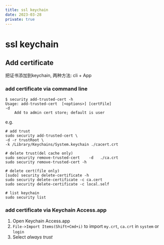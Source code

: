 ```yaml
---
title: ssl keychain
date: 2023-03-28
private: true
---
```

# ssl keychain

## Add certificate
把证书添加到keychain, 两种方法: cli + App

### add certificate via command line

    $ security add-trusted-cert -h
    Usage: add-trusted-cert  [<options>] [certFile]
    -d      
        Add to admin cert store; default is user

e.g.

    # add trust
    sudo security add-trusted-cert \
    -d -r trustRoot \
    -k /Library/Keychains/System.keychain ./cacert.crt

    # delete trust(del cache only)
    sudo security remove-trusted-cert    -d   ./ca.crt
    sudo security remove-trusted-cert -h

    # delete cert(file only)
    [sudo] security delete-certificate -h
    sudo security delete-certificate -c ca.cert
    sudo security delete-certificate -c local.self

    # list keychain 
    sudo security list                            

### add certificate via Keychain Access.app
1. Open Keychain Access.app
2. `File->Import Items(Shift+Cmd+i)` to import `my.crt`, `ca.crt` in `system` or `login`
3. Select *always trust*
